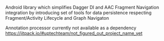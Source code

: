 Android library which simplifies Dagger DI and AAC Fragment Navigation integration by introducing set of tools for data persistence respecting Fragment/Activity Lifecycle and Graph Navigaton

Annotation processor currently not available as a dependency
https://jitpack.io/#uptechteam/not_figured_out_project_name_yet
